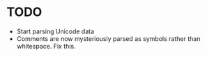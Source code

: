 # TODO #

* Start parsing Unicode data
* Comments are now mysteriously parsed as symbols rather than whitespace. Fix this.
